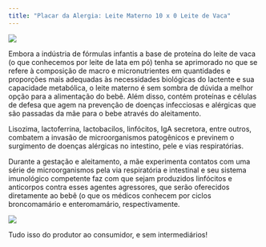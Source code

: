 ```yaml
---
title: "Placar da Alergia: Leite Materno 10 x 0 Leite de Vaca"
---
```


<div class="wrapper" data-grid="center spacing">
    <p data-cell="1of4"><img src="http://from-ua.com/upload/e1d166fb74a7402.jpg"></p>
    <p data-cell="3of4">Embora a indústria de fórmulas infantis a base de proteína do leite de vaca (o que conhecemos por leite de lata em pó) tenha se aprimorado no que se refere à composição de macro e micronutrientes em quantidades e proporções mais adequadas às necessidades biológicas do lactente e sua capacidade metabólica, o leite materno é sem sombra de dúvida a melhor opção para a alimentação do bebê. Além disso, contém proteínas e células de defesa que agem na prevenção de doenças infecciosas e alérgicas que são passadas da mãe para o bebe através do aleitamento.</p>
</div>

Lisozima, lactoferrina, lactobacilos, linfócitos, IgA secretora, entre outros, combatem a invasão de microorganismos patogênicos e previnem o surgimento de doenças alérgicas no intestino, pele e vias respiratórias.

<div class="wrapper" data-grid="center spacing">
    <p data-cell="1of2">Durante a gestação e aleitamento, a mãe experimenta contatos com uma série de microorganismos pela via respiratória e intestinal e seu sistema imunológico competente faz com que sejam produzidos linfócitos e anticorpos contra esses agentes agressores, que serão oferecidos diretamente ao bebê (o que os médicos conhecem por ciclos broncomamário e enteromamário, respectivamente.</p>
    <p data-cell="1of2"><img src="http://pontovida-com-br.web105.redehost.com.br/wp-content/uploads/2013/08/amamentacao.jpg"></p>
</div>

Tudo isso do produtor ao consumidor, e sem intermediários!
